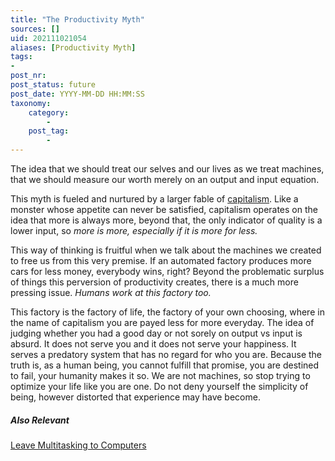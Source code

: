 ```yaml
---
title: "The Productivity Myth"
sources: []
uid: 202111021054
aliases: [Productivity Myth]
tags:
-
post_nr:
post_status: future
post_date: YYYY-MM-DD HH:MM:SS
taxonomy:
    category:
        -
    post_tag:
        -
---
```


The idea that we should treat our selves and our lives as we treat machines, that we should measure our worth merely on an output and input equation. 

This myth is fueled and nurtured by a larger fable of [capitalism](capitalism-and-your-life.md). Like a monster whose appetite can never be satisfied, capitalism operates on the idea that more is always more, beyond that, the only indicator of quality is a lower input, so *more is more, especially if it is more for less.*

This way of thinking is fruitful when we talk about the machines we created to free us from this very premise. If an automated factory produces more cars for less money, everybody wins, right? Beyond the problematic surplus of things this perversion of productivity creates, there is a much more pressing issue. *Humans work at this factory too.*

This factory is the factory of life, the factory of your own choosing, where in the name of capitalism you are payed less for more everyday. The idea of judging whether you had a good day or not sorely on output vs input is absurd. It does not serve you and it does not serve your happiness. It serves a predatory system that has no regard for who you are. Because the truth is, as a human being, you cannot fulfill that promise, you are destined to fail, your humanity makes it so. We are not machines, so stop trying to optimize your life like you are one. Do not deny yourself the simplicity of being, however distorted that experience may have become.

##### Also Relevant
[Leave Multitasking to Computers](multitasking.md)